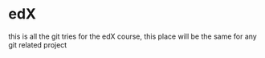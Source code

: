 # edX
this is all the git tries for the edX course, this place will be the same for any git related project
